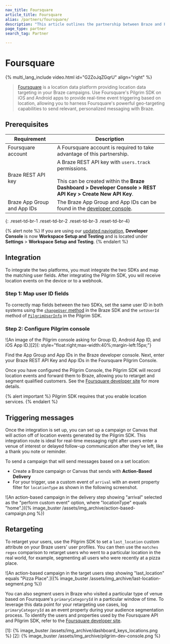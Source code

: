 ```yaml
---
nav_title: Foursquare
article_title: Foursquare
alias: /partners/foursquare/
description: "This article outlines the partnership between Braze and Foursquare, a location data platform, providing real-time event triggering based on location."
page_type: partner
search_tag: Partner

---
```


# Foursquare

{% multi_lang_include video.html id="G2ZoJqZGqrU" align="right" %}

> [Foursquare](https://foursquare.com/) is a location data platform providing location data targeting in your Braze campaigns. Use Foursquare's Pilgrim SDK on iOS and Android apps to provide real-time event triggering based on location, allowing you to harness Foursquare's powerful geo-targeting capabilities to send relevant, personalized messaging with Braze.

## Prerequisites

| Requirement | Description |
|---|---|
| Foursquare account | A Foursquare account is required to take advantage of this partnership. |
| Braze REST API key | A Braze REST API key with `users.track` permissions. <br><br> This can be created within the **Braze Dashboard > Developer Console > REST API Key > Create New API Key**. |
| Braze App Group and App IDs | The Braze App Group and App IDs can be found in the [developer console]({{site.baseurl}}/api/api_key/). |
{: .reset-td-br-1 .reset-td-br-2 .reset-td-br-3  .reset-td-br-4}

{% alert note %}
If you are using our [updated navigation]({{site.baseurl}}/navigation/), **Developer Console** is now **Workspace Setup and Testing** and is located under **Settings** > **Workspace Setup and Testing**.
{% endalert %}

## Integration

To integrate the two platforms, you must integrate the two SDKs and map the matching user fields. After integrating the Pilgrim SDK, you will receive location events on the device or to a webhook. 

### Step 1: Map user ID fields

To correctly map fields between the two SDKs, set the same user ID in both systems using the [`changeUser` method]({{site.baseurl}}/developer_guide/platform_integration_guides/web/analytics/setting_user_ids/#setting-user-ids) in the Braze SDK and the `setUserId` method of [`PilgrimUserInfo`](https://developer.foursquare.com/docs/pilgrim-sdk/advanced-setup-guide#custom-user-data) in the Pilgrim SDK.

### Step 2: Configure Pilgrim console
![An image of the Pilgrim console asking for Group ID, Android App ID, and iOS App ID.][2]{: style="float:right;max-width:40%;margin-left:15px;"}

Find the App Group and App IDs in the Braze developer console. Next, enter your Braze REST API Key and App IDs in the Foursquare Pilgrim Console.

Once you have configured the Pilgrim Console, the Pilgrim SDK will record location events and forward them to Braze, allowing you to retarget and segment qualified customers. See the [Foursquare developer site](https://developer.foursquare.com/) for more details.

{% alert important %}
Pilgrim SDK requires that you enable location services.
{% endalert %}

## Triggering messages

Once the integration is set up, you can set up a campaign or Canvas that will action off of location events generated by the Pilgrim SDK. This integration route is ideal for real-time messaging right after users enter a venue of interest or delayed follow-up communication after they've left, like a thank you note or reminder.

To send a campaign that will send messages based on a set location:
- Create a Braze campaign or Canvas that sends with **Action-Based Delivery**
- For your trigger, use a custom event of `arrival` with an event property filter for `locationType` as shown in the following screenshot.

![An action-based campaign in the delivery step showing "arrival" selected as the "perform custom event" option, where "locationType" equals "home".]({% image_buster /assets/img_archive/action-based-campaign.png %})

## Retargeting

To retarget your users, use the Pilgrim SDK to set a `last_location` custom attribute on your Braze users' user profiles. You can then use the `matches regex` comparison to retarget users who went to a particular location in the real world, for example, segmenting all users who were recently at a pizza place.

![An action-based campaign in the target users step showing "last_location" equals "Pizza Place".]({% image_buster /assets/img_archive/last-location-segment.png %})

You can also segment users in Braze who visited a particular type of venue based on Foursquare's `primaryCategoryId` in a particular window of time. To leverage this data point for your retargeting use cases, log `primaryCategoryId` as an event property during your audience segmentation process. To identify the users and properties used by the Foursquare API and Pilgrim SDK, refer to the [Foursquare developer site](https://developer.foursquare.com/).

[1]: {% image_buster /assets/img_archive/dashboard_keys_locations.png %}
[2]: {% image_buster /assets/img_archive/pilgrim-dev-console.png %}